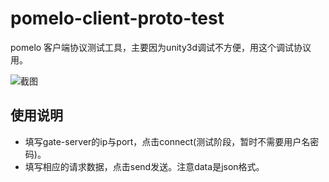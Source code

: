 pomelo-client-proto-test
========================

pomelo 客户端协议测试工具，主要因为unity3d调试不方便，用这个调试协议用。


![截图](http://img5.douban.com/view/photo/photo/public/p2180136236.jpg)

## 使用说明
*  填写gate-server的ip与port，点击connect(测试阶段，暂时不需要用户名密码)。
*  填写相应的请求数据，点击send发送。注意data是json格式。